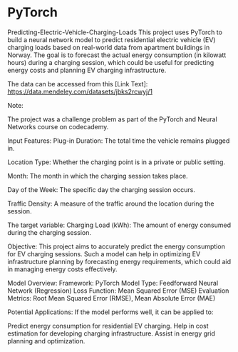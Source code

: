# PyTorch
Predicting-Electric-Vehicle-Charging-Loads
This project uses PyTorch to build a neural network model to predict residential electric vehicle (EV) charging loads based on real-world data from apartment buildings in Norway. The goal is to forecast the actual energy consumption (in kilowatt hours) during a charging session, which could be useful for predicting energy costs and planning EV charging infrastructure.

The data can be accessed from this [Link Text]: https://data.mendeley.com/datasets/jbks2rcwyj/1

Note:

The project was a challenge problem as part of the PyTorch and Neural Networks course on codecademy.

Input Features:
Plug-in Duration: The total time the vehicle remains plugged in.

Location Type: Whether the charging point is in a private or public setting.

Month: The month in which the charging session takes place.

Day of the Week: The specific day the charging session occurs.

Traffic Density: A measure of the traffic around the location during the session.

The target variable:
Charging Load (kWh): The amount of energy consumed during the charging session.

Objective:
This project aims to accurately predict the energy consumption for EV charging sessions. Such a model can help in optimizing EV infrastructure planning by forecasting energy requirements, which could aid in managing energy costs effectively.

Model Overview:
Framework: PyTorch Model Type: Feedforward Neural Network (Regression) Loss Function: Mean Squared Error (MSE) Evaluation Metrics: Root Mean Squared Error (RMSE), Mean Absolute Error (MAE)

Potential Applications:
If the model performs well, it can be applied to:

Predict energy consumption for residential EV charging. Help in cost estimation for developing charging infrastructure. Assist in energy grid planning and optimization.
